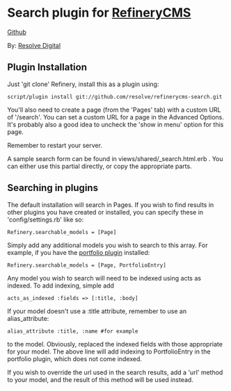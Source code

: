 # Search plugin for [RefineryCMS](http://www.refinerycms.com)
[Github](http://github.com/resolve/refinerycms)

By: [Resolve Digital](http://www.resolvedigital.com)

## Plugin Installation

Just 'git clone' Refinery, install this as a plugin using:

    script/plugin install git://github.com/resolve/refinerycms-search.git

You'll also need to create a page (from the 'Pages' tab) with a custom URL of '/search'.  You can set a custom URL for a page in the Advanced Options.  It's probably also a good idea to uncheck the 'show in menu' option for this page.

Remember to restart your server.

A sample search form can be found in views/shared/_search.html.erb .  You can either use this partial directly, or copy the appropriate parts.

## Searching in plugins

The default installation will search in Pages.  If you wish to find results in other plugins you have created or installed, you can specify these in 'config/settings.rb' like so:

    Refinery.searchable_models = [Page]

Simply add any additional models you wish to search to this array.  For example, if you have the [portfolio plugin](http://github.com/resolve/refinerycms-portfolio) installed:

    Refinery.searchable_models = [Page, PortfolioEntry]

Any model you wish to search will need to be indexed using acts as indexed. To add indexing, simple add

    acts_as_indexed :fields => [:title, :body]

If your model doesn't use a :title attribute, remember to use an alias_attribute:

    alias_attribute :title, :name #for example

to the model. Obviously, replaced the indexed fields with those appropriate for your model.  The above line will add indexing to PortfolioEntry in the portfolio plugin, which does not come indexed.

If you wish to override the url used in the search results, add a 'url' method to your model, and the result of this method will be used instead.